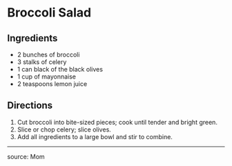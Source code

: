 # Broccoli Salad

## Ingredients

- 2 bunches of broccoli
- 3 stalks of celery
- 1 can black of the black olives
- 1 cup of mayonnaise
- 2 teaspoons lemon juice

## Directions

1. Cut broccoli into bite-sized pieces; cook until tender and bright green.
2. Slice or chop celery; slice olives.
3. Add all ingredients to a large bowl and stir to combine.

---

source: Mom